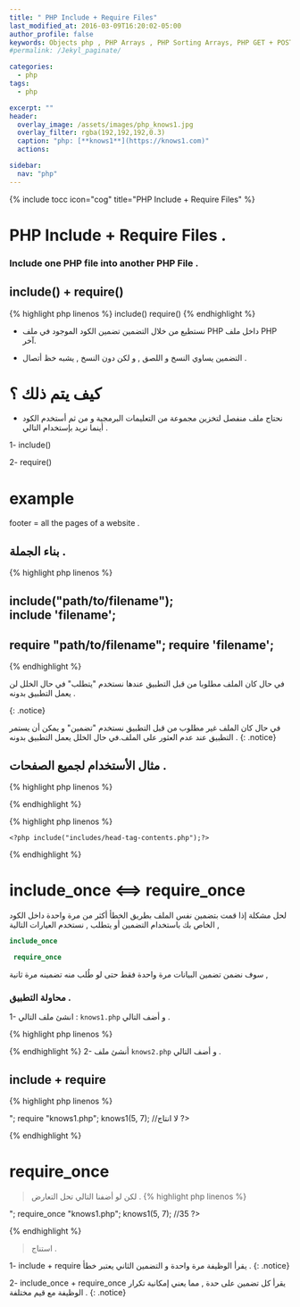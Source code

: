 ```yaml
---
title: " PHP Include + Require Files"
last_modified_at: 2016-03-09T16:20:02-05:00
author_profile: false
keywords: Objects php , PHP Arrays , PHP Sorting Arrays, PHP GET + POST + REQUEST,PHP Date and Time,PHP Include + Require Files
#permalink: /Jekyl_paginate/

categories:
  - php
tags:
  - php

excerpt: ""
header:
  overlay_image: /assets/images/php_knows1.jpg
  overlay_filter: rgba(192,192,192,0.3)
  caption: "php: [**knows1**](https://knows1.com)"
  actions:

sidebar:
  nav: "php"
---
```

{% include tocc icon="cog" title="PHP Include + Require Files" %}

# PHP Include + Require Files .


### Include one PHP file into another PHP File .


## include() + require()

{% highlight php linenos %}
include()
require()
{% endhighlight %}

- نستطيع من خلال التضمين تضمين الكود الموجود في ملف PHP داخل ملف PHP آخر.

- التضمين يساوي النسخ و اللصق , و لكن دون النسخ , يشبه خظ أتصال .


# كيف يتم ذلك ؟

- نحتاج ملف منفصل لتخزين مجموعة من التعليمات البرمجية و من ثم أستخدم الكود أينما نريد بإستخدام التالي  .

1- include()

2- require()


# example

footer = all the pages of a website .


## بناء الجملة .

{% highlight php linenos %}

include("path/to/filename");  
include 'filename';
-
require "path/to/filename";
require 'filename';
-
<?php include 'menu.php';?>
<?php require 'menu.php';?>
{% endhighlight %}



في حال كان الملف مطلوبا من قبل التطبيق عندها نستخدم "يتطلب" في حال الخلل لن يعمل التطبيق بدونه .

{: .notice}

في حال كان الملف  غير مطلوب من قبل التطبيق نستخدم "تضمين" و يمكن أن يستمر التطبيق عند عدم العثور على الملف.في حال الخلل  يعمل التطبيق بدونه .
{: .notice}



## مثال الأستخدام لجميع الصفحات .

{% highlight php linenos %}
<body>
<?php include "header.php"; ?>
<?php include "menu.php"; ?>
<?php include "footer.php"; ?>
</body>
{% endhighlight %}



{% highlight php linenos %}
<?php include("includes/a_config.php");?>
<!DOCTYPE html>
<html>
<head>


	<?php include("includes/head-tag-contents.php");?>
</head>
<body>

<?php include("includes/design-top.php");?>
<?php include("includes/navigation.php");?>


<?php include("includes/footer.php");?>

</body>
</html>
{% endhighlight %}


#  include_once <==> require_once

لحل مشكلة إذا قمت بتضمين نفس الملف بطريق الخطأ أكثر من مرة واحدة داخل الكود الخاص بك باستخدام التضمين أو يتطلب , نستخدم العيارات التالية ,



```php
include_once

 require_once

```

سوف نضمن تضمين البيانات مرة واحدة فقط حتى لو طُلب منه تضمينه مرة ثانية ,




### محاولة التطبيق .

1- انشئ ملف التالي : `knows1.php` و أضف التالي .

{% highlight php linenos %}
<?php
function knows1($b, $c){

$a = $b * $c;

echo $a;

};

?>
{% endhighlight %}
2- أنشئ ملف `knows2.php` و أضف التالي .

## include + require

{% highlight php linenos %}
<?php

include "knows1.php";
knows1(5, 6); //30

echo "<br>";

require "knows1.php";
knows1(5, 7); //لا انتاج
?>
{% endhighlight %}

# require_once

> لكن لو أضفنا التالي تحل التعارض .
{% highlight php linenos %}
<?php

require_once "knows1.php";
knows1(5, 6); //30

echo "<br>";

require_once "knows1.php";
knows1(5, 7); //35
?>
{% endhighlight %}

> استناج .

1- include + require
يقرأ الوظيفة مرة واحدة و التضمين الثاني يعتبر خطأ .
{: .notice}

2- include_once + require_once
يقرأ كل تضمين على حدة , مما يعني إمكانية تكرار الوظيفة مع قيم مختلفة .
{: .notice}
